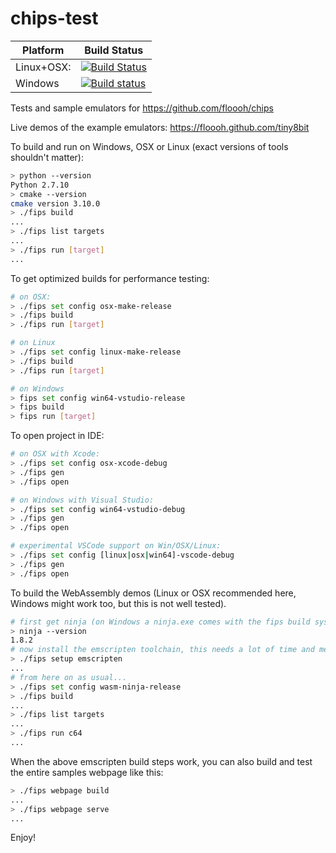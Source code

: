 # chips-test

| Platform | Build Status |
|-----|-----|
|Linux+OSX: |[![Build Status](https://travis-ci.org/floooh/chips-test.svg?branch=master)](https://travis-ci.org/floooh/chips-test)|
|Windows|[![Build status](https://ci.appveyor.com/api/projects/status/x92uvfn8l2lb4a7b?svg=true)](https://ci.appveyor.com/project/floooh/chips-test)|

Tests and sample emulators for https://github.com/floooh/chips

Live demos of the example emulators: https://floooh.github.com/tiny8bit

To build and run on Windows, OSX or Linux (exact versions of tools shouldn't matter):

```bash
> python --version
Python 2.7.10
> cmake --version
cmake version 3.10.0
> ./fips build
...
> ./fips list targets
...
> ./fips run [target]
...
```

To get optimized builds for performance testing:

```bash
# on OSX:
> ./fips set config osx-make-release
> ./fips build
> ./fips run [target]

# on Linux
> ./fips set config linux-make-release
> ./fips build
> ./fips run [target]

# on Windows
> fips set config win64-vstudio-release
> fips build
> fips run [target]
```

To open project in IDE:
```bash
# on OSX with Xcode:
> ./fips set config osx-xcode-debug
> ./fips gen
> ./fips open

# on Windows with Visual Studio:
> ./fips set config win64-vstudio-debug
> ./fips gen
> ./fips open

# experimental VSCode support on Win/OSX/Linux:
> ./fips set config [linux|osx|win64]-vscode-debug
> ./fips gen
> ./fips open
```

To build the WebAssembly demos (Linux or OSX recommended here, Windows
might work too, but this is not well tested).

```bash
# first get ninja (on Windows a ninja.exe comes with the fips build system)
> ninja --version
1.8.2
# now install the emscripten toolchain, this needs a lot of time and memory
> ./fips setup emscripten
...
# from here on as usual...
> ./fips set config wasm-ninja-release
> ./fips build
...
> ./fips list targets
...
> ./fips run c64
...
```

When the above emscripten build steps work, you can also build and test the
entire samples webpage like this:

```bash
> ./fips webpage build
...
> ./fips webpage serve
...
```

Enjoy!
